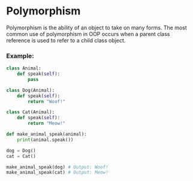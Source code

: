 # Polymorphism

Polymorphism is the ability of an object to take on many forms. The most common use of polymorphism in OOP occurs when a parent class reference is used to refer to a child class object.

### Example:
```python
class Animal:
    def speak(self):
        pass

class Dog(Animal):
    def speak(self):
        return "Woof!"

class Cat(Animal):
    def speak(self):
        return "Meow!"

def make_animal_speak(animal):
    print(animal.speak())

dog = Dog()
cat = Cat()

make_animal_speak(dog) # Output: Woof!
make_animal_speak(cat) # Output: Meow!
```
